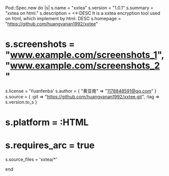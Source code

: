 Pod::Spec.new do |s|
  s.name             = "xxtea"
  s.version          = "1.0.1"
  s.summary          = "xxtea on html."
  s.description      = <<-DESC
                       It is a xxtea encryption tool used on html, which implement by html.
                       DESC
  s.homepage         = "https://github.com/huangyanan1992/xxtee"
  # s.screenshots      = "www.example.com/screenshots_1", "www.example.com/screenshots_2"
  s.license          = 'Yuanfenba'
  s.author           = { "黄亚南" => "1178848591@qq.com" }
  s.source           = { :git => "https://github.com/huangyanan1992/xxtee.git", :tag => s.version.to_s }

  # s.platform     = :HTML
  # s.requires_arc = true

  s.source_files = 'xxtea/*'

end